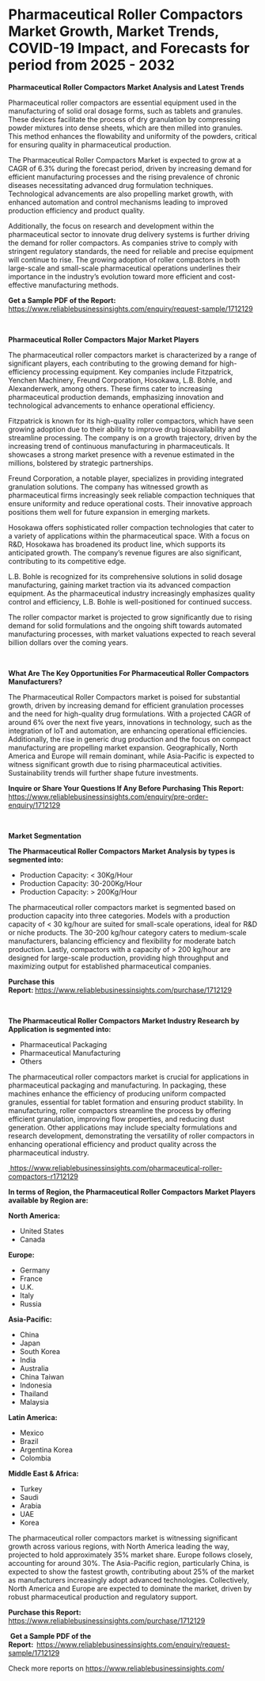 <p><h1>Pharmaceutical Roller Compactors Market Growth, Market Trends, COVID-19 Impact, and Forecasts for period from 2025 - 2032</h1></p><p><strong>Pharmaceutical Roller Compactors Market Analysis and Latest Trends</strong></p>
<p><p>Pharmaceutical roller compactors are essential equipment used in the manufacturing of solid oral dosage forms, such as tablets and granules. These devices facilitate the process of dry granulation by compressing powder mixtures into dense sheets, which are then milled into granules. This method enhances the flowability and uniformity of the powders, critical for ensuring quality in pharmaceutical production.</p><p>The Pharmaceutical Roller Compactors Market is expected to grow at a CAGR of 6.3% during the forecast period, driven by increasing demand for efficient manufacturing processes and the rising prevalence of chronic diseases necessitating advanced drug formulation techniques. Technological advancements are also propelling market growth, with enhanced automation and control mechanisms leading to improved production efficiency and product quality. </p><p>Additionally, the focus on research and development within the pharmaceutical sector to innovate drug delivery systems is further driving the demand for roller compactors. As companies strive to comply with stringent regulatory standards, the need for reliable and precise equipment will continue to rise. The growing adoption of roller compactors in both large-scale and small-scale pharmaceutical operations underlines their importance in the industry’s evolution toward more efficient and cost-effective manufacturing methods.</p></p>
<p><strong>Get a Sample PDF of the Report:&nbsp;</strong> <a href="https://www.reliablebusinessinsights.com/enquiry/request-sample/1712129?utm_campaign=101&utm_medium=2&utm_source=Github&utm_content=ia&utm_term=11012025&utm_id=pharmaceutical-roller-compactors">https://www.reliablebusinessinsights.com/enquiry/request-sample/1712129</a></p>
<p>&nbsp;</p>
<p><strong>Pharmaceutical Roller Compactors Major Market Players</strong></p>
<p><p>The pharmaceutical roller compactors market is characterized by a range of significant players, each contributing to the growing demand for high-efficiency processing equipment. Key companies include Fitzpatrick, Yenchen Machinery, Freund Corporation, Hosokawa, L.B. Bohle, and Alexanderwerk, among others. These firms cater to increasing pharmaceutical production demands, emphasizing innovation and technological advancements to enhance operational efficiency.</p><p>Fitzpatrick is known for its high-quality roller compactors, which have seen growing adoption due to their ability to improve drug bioavailability and streamline processing. The company is on a growth trajectory, driven by the increasing trend of continuous manufacturing in pharmaceuticals. It showcases a strong market presence with a revenue estimated in the millions, bolstered by strategic partnerships.</p><p>Freund Corporation, a notable player, specializes in providing integrated granulation solutions. The company has witnessed growth as pharmaceutical firms increasingly seek reliable compaction techniques that ensure uniformity and reduce operational costs. Their innovative approach positions them well for future expansion in emerging markets.</p><p>Hosokawa offers sophisticated roller compaction technologies that cater to a variety of applications within the pharmaceutical space. With a focus on R&D, Hosokawa has broadened its product line, which supports its anticipated growth. The company’s revenue figures are also significant, contributing to its competitive edge.</p><p>L.B. Bohle is recognized for its comprehensive solutions in solid dosage manufacturing, gaining market traction via its advanced compaction equipment. As the pharmaceutical industry increasingly emphasizes quality control and efficiency, L.B. Bohle is well-positioned for continued success.</p><p>The roller compactor market is projected to grow significantly due to rising demand for solid formulations and the ongoing shift towards automated manufacturing processes, with market valuations expected to reach several billion dollars over the coming years.</p></p>
<p>&nbsp;</p>
<p><strong>What Are The Key Opportunities For Pharmaceutical Roller Compactors Manufacturers?</strong></p>
<p><p>The Pharmaceutical Roller Compactors market is poised for substantial growth, driven by increasing demand for efficient granulation processes and the need for high-quality drug formulations. With a projected CAGR of around 6% over the next five years, innovations in technology, such as the integration of IoT and automation, are enhancing operational efficiencies. Additionally, the rise in generic drug production and the focus on compact manufacturing are propelling market expansion. Geographically, North America and Europe will remain dominant, while Asia-Pacific is expected to witness significant growth due to rising pharmaceutical activities. Sustainability trends will further shape future investments.</p></p>
<p><strong>Inquire or Share Your Questions If Any Before Purchasing This Report:</strong> <a href="https://www.reliablebusinessinsights.com/enquiry/pre-order-enquiry/1712129?utm_campaign=101&utm_medium=2&utm_source=Github&utm_content=ia&utm_term=11012025&utm_id=pharmaceutical-roller-compactors">https://www.reliablebusinessinsights.com/enquiry/pre-order-enquiry/1712129</a></p>
<p>&nbsp;</p>
<p><strong>Market Segmentation</strong></p>
<p><strong>The Pharmaceutical Roller Compactors Market Analysis by types is segmented into:</strong></p>
<p><ul><li>Production Capacity: < 30Kg/Hour</li><li>Production Capacity: 30-200Kg/Hour</li><li>Production Capacity: > 200Kg/Hour</li></ul></p>
<p><p>The pharmaceutical roller compactors market is segmented based on production capacity into three categories. Models with a production capacity of < 30 kg/hour are suited for small-scale operations, ideal for R&D or niche products. The 30-200 kg/hour category caters to medium-scale manufacturers, balancing efficiency and flexibility for moderate batch production. Lastly, compactors with a capacity of > 200 kg/hour are designed for large-scale production, providing high throughput and maximizing output for established pharmaceutical companies.</p></p>
<p><strong>Purchase this Report:&nbsp;</strong><a href="https://www.reliablebusinessinsights.com/purchase/1712129?utm_campaign=101&utm_medium=2&utm_source=Github&utm_content=ia&utm_term=11012025&utm_id=pharmaceutical-roller-compactors">https://www.reliablebusinessinsights.com/purchase/1712129</a></p>
<p>&nbsp;</p>
<p><strong>The Pharmaceutical Roller Compactors Market Industry Research by Application is segmented into:</strong></p>
<p><ul><li>Pharmaceutical Packaging</li><li>Pharmaceutical Manufacturing</li><li>Others</li></ul></p>
<p><p>The pharmaceutical roller compactors market is crucial for applications in pharmaceutical packaging and manufacturing. In packaging, these machines enhance the efficiency of producing uniform compacted granules, essential for tablet formation and ensuring product stability. In manufacturing, roller compactors streamline the process by offering efficient granulation, improving flow properties, and reducing dust generation. Other applications may include specialty formulations and research development, demonstrating the versatility of roller compactors in enhancing operational efficiency and product quality across the pharmaceutical industry.</p></p>
<p><a href="https://www.reliablebusinessinsights.com/pharmaceutical-roller-compactors-r1712129?utm_campaign=101&utm_medium=2&utm_source=Github&utm_content=ia&utm_term=11012025&utm_id=pharmaceutical-roller-compactors">&nbsp;https://www.reliablebusinessinsights.com/pharmaceutical-roller-compactors-r1712129</a></p>
<p><strong>In terms of Region, the Pharmaceutical Roller Compactors Market Players available by Region are:</strong></p>
<p>
    <p> <strong> North America: </strong>
        <ul>
            <li>United States</li>
            <li>Canada</li>
        </ul>
        </p> 
    <p> <strong> Europe: </strong>
        <ul>
            <li>Germany</li>
            <li>France</li>
            <li>U.K.</li>
            <li>Italy</li>
            <li>Russia</li>
        </ul>
        </p> 
    <p> <strong> Asia-Pacific: </strong>
        <ul>
            <li>China</li>
            <li>Japan</li>
            <li>South Korea</li>
            <li>India</li>
            <li>Australia</li>
            <li>China Taiwan</li>
            <li>Indonesia</li>
            <li>Thailand</li>
            <li>Malaysia</li>
        </ul>
        </p> 
    <p> <strong> Latin America: </strong>
        <ul>
            <li>Mexico</li>
            <li>Brazil</li>
            <li>Argentina Korea</li>
            <li>Colombia</li>
        </ul>
        </p> 
    <p> <strong> Middle East & Africa: </strong>
        <ul>
            <li>Turkey</li>
            <li>Saudi</li>
            <li>Arabia</li>
            <li>UAE</li>
            <li>Korea</li>
        </ul>
    </p>
    </p>
<p><p>The pharmaceutical roller compactors market is witnessing significant growth across various regions, with North America leading the way, projected to hold approximately 35% market share. Europe follows closely, accounting for around 30%. The Asia-Pacific region, particularly China, is expected to show the fastest growth, contributing about 25% of the market as manufacturers increasingly adopt advanced technologies. Collectively, North America and Europe are expected to dominate the market, driven by robust pharmaceutical production and regulatory support.</p></p>
<p><strong>Purchase this Report: </strong><a href="https://www.reliablebusinessinsights.com/purchase/1712129?utm_campaign=101&utm_medium=2&utm_source=Github&utm_content=ia&utm_term=11012025&utm_id=pharmaceutical-roller-compactors">https://www.reliablebusinessinsights.com/purchase/1712129</a></p>
<p>&nbsp;<strong>Get a Sample PDF of the Report:&nbsp;&nbsp;</strong><a href="https://www.reliablebusinessinsights.com/enquiry/request-sample/1712129?utm_campaign=101&utm_medium=2&utm_source=Github&utm_content=ia&utm_term=11012025&utm_id=pharmaceutical-roller-compactors">https://www.reliablebusinessinsights.com/enquiry/request-sample/1712129</a></p>
<p><strong></strong></p>
<p>Check more reports on <a href="https://www.reliablebusinessinsights.com/?utm_campaign=101&utm_medium=2&utm_source=Github&utm_content=ia&utm_term=11012025&utm_id=pharmaceutical-roller-compactors">https://www.reliablebusinessinsights.com/</a></p>